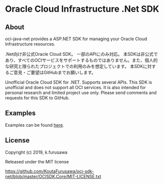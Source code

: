 ﻿# Oracle Cloud Infrastructure .Net SDK

## About
oci-java-net provides a ASP.NET SDK for managing your Oracle Cloud Infrastructure resources.

.Net向け非公式Oracle Cloud SDK。
一部のAPIにのみ対応。
本SDKは非公式であり、すべてのOCIサービスをサポートするものではありません。また、個人的な研究と限られたプロジェクトでの利用のみを想定しています。
本SDKに対するご意見・ご要望はGitHubまでお願いします。

Unofficial Oracle Cloud SDK for .NET.
Supports several APIs.
This SDK is unofficial and does not support all OCI services. It is also intended for personal research and limited project use only.
Please send comments and requests for this SDK to GitHub.

## Examples

Examples can be found [here](/Example/).

## License

Copyright (c) 2019, k.furusawa

Released under the MIT license

https://github.com/KoutaFurusawa/oci-sdk-net/blob/master/OCISDK.Core/MIT-LICENSE.txt

